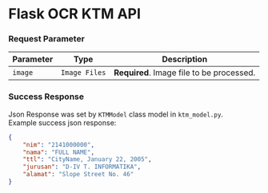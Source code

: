 # Flask OCR KTM API

### Request Parameter
| Parameter | Type          | Description |
|-----------|---------------| --- |
| `image`   | `Image Files` | **Required**. Image file to be processed. |

### Success Response
Json Response was set by `KTMModel` class model in `ktm_model.py`.  
Example success json response:
```json
{
    "nim": "2141000000",
    "nama": "FULL NAME",
    "ttl": "CityName, January 22, 2005",
    "jurusan": "D-IV T. INFORMATIKA",
    "alamat": "Slope Street No. 46"
}
```